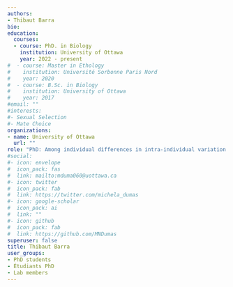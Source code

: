 ```yaml
---
authors:
- Thibaut Barra
bio: 
education:
  courses:
  - course: PhD. in Biology
    institution: University of Ottawa
    year: 2022 - present
#  - course: Master in Ethology
#    institution: Université Sorbonne Paris Nord
#    year: 2020
#  - course: B.Sc. in Biology
#    institution: University of Ottawa
#    year: 2017
#email: ""
#interests:
#- Sexual Selection
#- Mate Choice
organizations:
- name: University of Ottawa
  url: ""
role: "PhD: Among individual differences in intra-individual variation in the wild, its importance and evolutionary consequences" 
#social:
#- icon: envelope
#  icon_pack: fas
#  link: mailto:mduma060@uottawa.ca
#- icon: twitter
#  icon_pack: fab
#  link: https://twitter.com/michela_dumas
#- icon: google-scholar
#  icon_pack: ai
#  link: ""
#- icon: github
#  icon_pack: fab
#  link: https://github.com/MNDumas
superuser: false
title: Thibaut Barra
user_groups:
- PhD students
- Étudiants PhD
- Lab members
---
```

